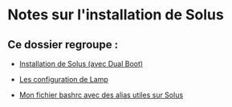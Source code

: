# Notes sur l'installation de Solus

## Ce dossier regroupe : 

 * [Installation de Solus (avec Dual Boot)](install.md)

 * [Les configuration de Lamp](virtualhost/)

 * [Mon fichier bashrc avec des alias utiles sur Solus](bashrc.md)

